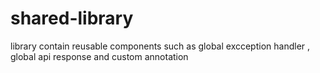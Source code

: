 # shared-library
library contain reusable components such as global excception handler , global api response and custom annotation
